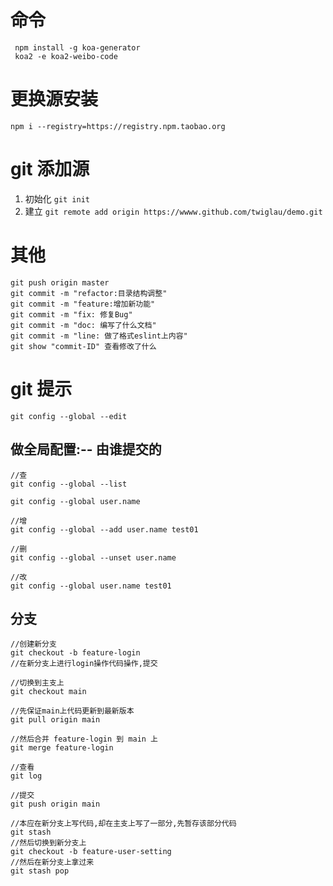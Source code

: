# 命令

```shell
 npm install -g koa-generator
 koa2 -e koa2-weibo-code
```

# 更换源安装

```
npm i --registry=https://registry.npm.taobao.org
```

# git 添加源

1.  初始化
    `git init`
2.  建立
    `git remote add origin https://wwww.github.com/twiglau/demo.git`

# 其他

```shell
git push origin master
git commit -m "refactor:目录结构调整"
git commit -m "feature:增加新功能"
git commit -m "fix: 修复Bug"
git commit -m "doc: 编写了什么文档"
git commit -m "line: 做了格式eslint上内容"
git show "commit-ID" 查看修改了什么
```

# git 提示

`git config --global --edit`

## 做全局配置:-- 由谁提交的

```
//查
git config --global --list

git config --global user.name

//增
git config --global --add user.name test01

//删
git config --global --unset user.name

//改
git config --global user.name test01
```

## 分支
```
//创建新分支
git checkout -b feature-login
//在新分支上进行login操作代码操作,提交

//切换到主支上
git checkout main

//先保证main上代码更新到最新版本
git pull origin main

//然后合并 feature-login 到 main 上
git merge feature-login

//查看
git log

//提交
git push origin main

//本应在新分支上写代码,却在主支上写了一部分,先暂存该部分代码
git stash
//然后切换到新分支上
git checkout -b feature-user-setting
//然后在新分支上拿过来
git stash pop 
```

